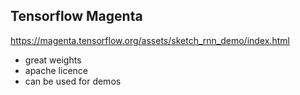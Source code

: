 ## Tensorflow Magenta
https://magenta.tensorflow.org/assets/sketch_rnn_demo/index.html 
- great weights
- apache licence
- can be used for demos